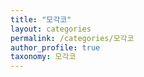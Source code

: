```yaml
---
title: "모각코"
layout: categories
permalink: /categories/모각코
author_profile: true
taxonomy: 모각코
---
```

